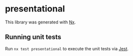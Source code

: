 # presentational

This library was generated with [Nx](https://nx.dev).

## Running unit tests

Run `nx test presentational` to execute the unit tests via [Jest](https://jestjs.io).
